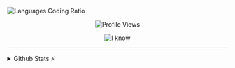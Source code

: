 ![Languages Coding Ratio](https://wakatime.com/share/@018d9414-9aad-4570-b5c3-bc3d4e8eb114/31d0b850-a0e9-4a19-a067-92cd7e1d5153.svg)

<div align="center">
  
 ![Profile Views](https://komarev.com/ghpvc/?username=aryxst)
  
 ![I know](https://skillicons.dev/icons?i=ts,react,nextjs,solidjs,vite,html,tailwind,bun,lua,debian,vscode,figma,git)
</div>

---


<details>
  <summary>Github Stats ⚡</summary>
  
  ![Top Langs](https://github-readme-stats.vercel.app/api/top-langs/?username=Aryxst&layout=compact&theme=onedark)
</details>
